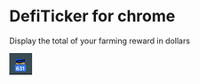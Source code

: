 # DefiTicker for chrome

Display the total of your farming reward in dollars

![](./images/screen.png)

